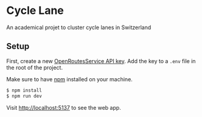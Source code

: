 # Cycle Lane

An academical projet to cluster cycle lanes in Switzerland

## Setup

First, create a new [OpenRoutesService API key](https://openrouteservice.org/dev/#/home). Add the key to a `.env` file in the root of the project.

Make sure to have [npm](https://www.npmjs.com/) installed on your machine.

```sh
$ npm install
$ npm run dev
```

Visit [http://localhost:5137](http://localhost:3000) to see the web app.

